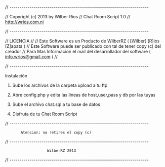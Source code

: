 // ----------------------------------------------------------------------

// Copyright (c) 2013 by Wilber Rios
// Chat Room Script 1.0
// http://wrios.com.ni

// ----------------------------------------------------------------------

// LICENCIA
//
// Este Software es un Producto de WilberRZ ( [Wilber] [R]ios [Z]apata )
// Este Software puede ser publicado con tal de tener copy (c) del creador
// Para Mas Informacion el mail del desarrollador del software ( info.wrios@gmail.com )
//

// ----------------------------------------------------------------------

Instalación

1. Sube los archivos de la carpeta upload a tu ftp

2. Abre config.php y edita las lineas de host,user,pass y db por las tuyas 

3. Sube el archivo chat.sql a tu base de datos

4. Disfruta de tu Chat Room Script



// ----------------------------------------------------------------------

           Atencion: no retires el copy (c)

// ----------------------------------------------------------------------

                       WilberRZ 2013

// ----------------------------------------------------------------------
